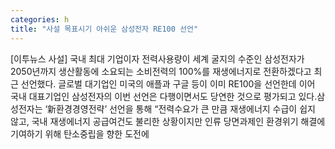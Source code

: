 ```yaml
---
categories: h
title: "사설 목표시기 아쉬운 삼성전자 RE100 선언"
---
```

[이투뉴스 사설] 국내 최대 기업이자 전력사용량이 세계 굴지의 수준인 삼성전자가 2050년까지 생산활동에 소요되는 소비전력의 100%를 재생에너지로 전환하겠다고 최근 선언했다. 글로벌 대기업인 미국의 애플과 구글 등이 이미 RE100을 선언한데 이어 국내 대표기업인 삼성전자의 이번 선언은 다행이면서도 당연한 것으로 평가되고 있다.삼성전자는 ‘新환경경영전략’ 선언을 통해 “전력수요가 큰 만큼 재생에너지 수급이 쉽지 않고, 국내 재생에너지 공급여건도 불리한 상황이지만 인류 당면과제인 환경위기 해결에 기여하기 위해 탄소중립을 향한 도전에